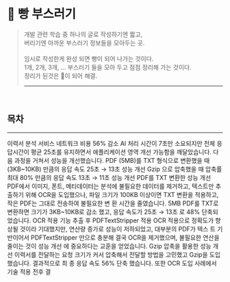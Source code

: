 # 🍞 빵 부스러기
>개발 관련 학습 중 하나의 글로 작성하기엔 짧고, <br/>
>버리기엔 아까운 부스러기 정보들을 모아두는 곳. <br/> <br/>
>임시로 작성한게 완성 되면 빵이 되어 나가는 것이다. <br/> 
>1개, 2개, 3개, ... 부스러기 들을 모아 두고 점점 정리해 가는 것이다. <br/>
>정리가 된것은 🍞이 되어 해결.
> ***



<br/>

## 목차


---



이력서 분석 서비스
네트워크 비용 56% 감소
AI 처리 시간이 7초만 소요되지만 전체 응답시간이 평균 25초를 유지하면서 애플리케이션 영역 개선 가능함을
깨달았습니다. 다음 과정을 거쳐서 성능을 개선했습니다.
PDF (5MB)를 TXT 형식으로 변환했을 때 (3KB~10KB) 만큼의 응답 속도 25초 → 13초 성능 개선
Gzip 으로 압축했을 때 압축률 최대 80% 만큼의 응답 속도 13초 → 11초 성능 개선
PDF를 TXT 변환한 성능 개선
PDF에서 이미지, 폰트, 메타데이터는 분석에 불필요한 데이터를 제거하고, 텍스트만 추출하기 위해 OCR을
도입했으나, 파일 크기가 100KB 이상이면 TXT 변환을 적용하고, 작은 PDF는 그대로 전송하여 불필요한 변
환 시간을 줄였습니다. 5MB PDF를 TXT로 변환하면 크기가 3KB~10KB로 감소 했고, 응답 속도가 25초 → 13초 로
48% 단축되었습니다.
OCR 적용 기능 추출 후 PDFTextStripper 적용
OCR 적용으로 정확도가 향상될 것이라 기대했지만, 연산량 증가로 성능이 저하되었고, 대부분의 PDF가 텍스
트 기반이어서 PDFTextStripper 만으로 충분해 결국 OCR을 제거했으며, 불필요한 연산을 줄이는 것이 성능 개선
에 중요하다는 교훈을 얻었습니다.
Gzip 압축을 활용한 성능 개선
이력서를 전달하는 요청 크기가 커서 압축해서 전달할 방법을 고민했고 Gzip을 도입했습니다. 결과적으로 최
종 응답 속도 56% 단축 했습니다. 또한 OCR 도입 사례에서 기술 적용 전후 결
